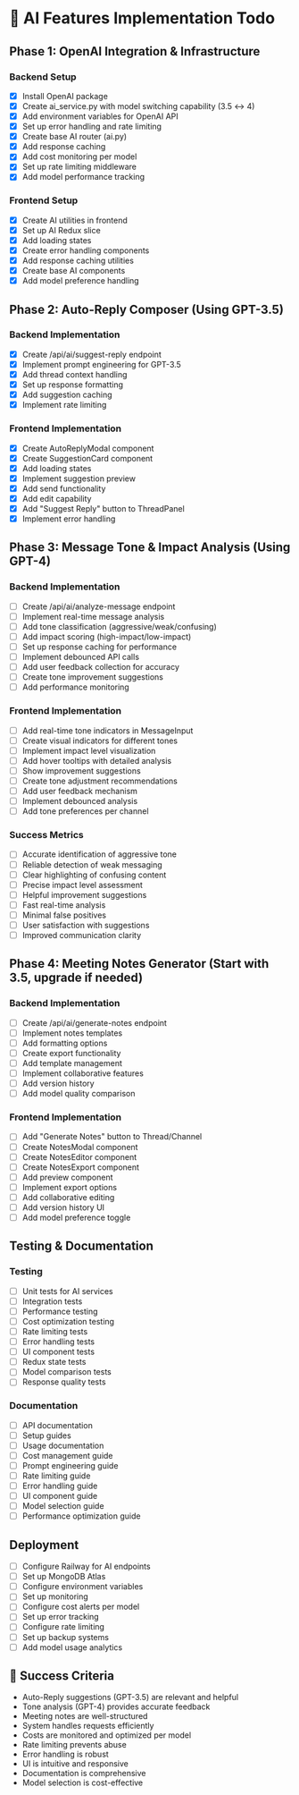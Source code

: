 # 🤖 AI Features Implementation Todo

## Phase 1: OpenAI Integration & Infrastructure
### Backend Setup
- [x] Install OpenAI package
- [x] Create ai_service.py with model switching capability (3.5 ↔ 4)
- [x] Add environment variables for OpenAI API
- [x] Set up error handling and rate limiting
- [x] Create base AI router (ai.py)
- [x] Add response caching
- [x] Add cost monitoring per model
- [x] Set up rate limiting middleware
- [x] Add model performance tracking

### Frontend Setup
- [x] Create AI utilities in frontend
- [x] Set up AI Redux slice
- [x] Add loading states
- [x] Create error handling components
- [x] Add response caching utilities
- [x] Create base AI components
- [x] Add model preference handling

## Phase 2: Auto-Reply Composer (Using GPT-3.5)
### Backend Implementation
- [x] Create /api/ai/suggest-reply endpoint
- [x] Implement prompt engineering for GPT-3.5
- [x] Add thread context handling
- [x] Set up response formatting
- [x] Add suggestion caching
- [x] Implement rate limiting

### Frontend Implementation
- [x] Create AutoReplyModal component
- [x] Create SuggestionCard component
- [x] Add loading states
- [x] Implement suggestion preview
- [x] Add send functionality
- [x] Add edit capability
- [x] Add "Suggest Reply" button to ThreadPanel
- [x] Implement error handling

## Phase 3: Message Tone & Impact Analysis (Using GPT-4)
### Backend Implementation
- [ ] Create /api/ai/analyze-message endpoint
- [ ] Implement real-time message analysis
- [ ] Add tone classification (aggressive/weak/confusing)
- [ ] Add impact scoring (high-impact/low-impact)
- [ ] Set up response caching for performance
- [ ] Implement debounced API calls
- [ ] Add user feedback collection for accuracy
- [ ] Create tone improvement suggestions
- [ ] Add performance monitoring

### Frontend Implementation
- [ ] Add real-time tone indicators in MessageInput
- [ ] Create visual indicators for different tones
- [ ] Implement impact level visualization
- [ ] Add hover tooltips with detailed analysis
- [ ] Show improvement suggestions
- [ ] Create tone adjustment recommendations
- [ ] Add user feedback mechanism
- [ ] Implement debounced analysis
- [ ] Add tone preferences per channel

### Success Metrics
- [ ] Accurate identification of aggressive tone
- [ ] Reliable detection of weak messaging
- [ ] Clear highlighting of confusing content
- [ ] Precise impact level assessment
- [ ] Helpful improvement suggestions
- [ ] Fast real-time analysis
- [ ] Minimal false positives
- [ ] User satisfaction with suggestions
- [ ] Improved communication clarity

## Phase 4: Meeting Notes Generator (Start with 3.5, upgrade if needed)
### Backend Implementation
- [ ] Create /api/ai/generate-notes endpoint
- [ ] Implement notes templates
- [ ] Add formatting options
- [ ] Create export functionality
- [ ] Add template management
- [ ] Implement collaborative features
- [ ] Add version history
- [ ] Add model quality comparison

### Frontend Implementation
- [ ] Add "Generate Notes" button to Thread/Channel
- [ ] Create NotesModal component
- [ ] Create NotesEditor component
- [ ] Create NotesExport component
- [ ] Add preview component
- [ ] Implement export options
- [ ] Add collaborative editing
- [ ] Add version history UI
- [ ] Add model preference toggle

## Testing & Documentation
### Testing
- [ ] Unit tests for AI services
- [ ] Integration tests
- [ ] Performance testing
- [ ] Cost optimization testing
- [ ] Rate limiting tests
- [ ] Error handling tests
- [ ] UI component tests
- [ ] Redux state tests
- [ ] Model comparison tests
- [ ] Response quality tests

### Documentation
- [ ] API documentation
- [ ] Setup guides
- [ ] Usage documentation
- [ ] Cost management guide
- [ ] Prompt engineering guide
- [ ] Rate limiting guide
- [ ] Error handling guide
- [ ] UI component guide
- [ ] Model selection guide
- [ ] Performance optimization guide

## Deployment
- [ ] Configure Railway for AI endpoints
- [ ] Set up MongoDB Atlas
- [ ] Configure environment variables
- [ ] Set up monitoring
- [ ] Configure cost alerts per model
- [ ] Set up error tracking
- [ ] Configure rate limiting
- [ ] Set up backup systems
- [ ] Add model usage analytics

## 🎯 Success Criteria
- Auto-Reply suggestions (GPT-3.5) are relevant and helpful
- Tone analysis (GPT-4) provides accurate feedback
- Meeting notes are well-structured
- System handles requests efficiently
- Costs are monitored and optimized per model
- Rate limiting prevents abuse
- Error handling is robust
- UI is intuitive and responsive
- Documentation is comprehensive
- Model selection is cost-effective 